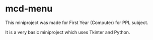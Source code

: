 # mcd-menu

This miniproject was made for First Year (Computer) for PPL subject.

It is a very basic miniproject which uses Tkinter and Python.

